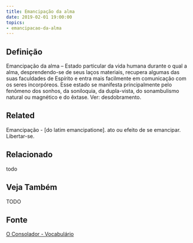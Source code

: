 ```yaml
---
title: Emancipação da alma
date: 2019-02-01 19:00:00
topics:
- emancipacao-da-alma
---
```


## Definição
Emancipação da alma – Estado particular da vida humana durante o qual a alma,
desprendendo-se de seus laços materiais, recupera algumas das suas faculdades
de Espírito e entra mais facilmente em comunicação com os seres incorpóreos.
Esse estado se manifesta principalmente pelo fenômeno dos sonhos, da
soniloquia, da dupla-vista, do sonambulismo natural ou magnético e do êxtase.
Ver: desdobramento.

## Related
Emancipação - [do latim emancipatione]. ato ou efeito de se emancipar. Libertar-se.


## Relacionado
todo

## Veja Também
TODO

## Fonte
[O Consolador - Vocabulário](http://www.oconsolador.com.br/linkfixo/vocabulario/principal.html)



